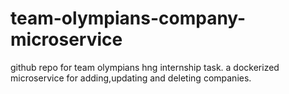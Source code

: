 # team-olympians-company-microservice
github repo for team olympians hng internship task.
a dockerized microservice for adding,updating and deleting companies.
